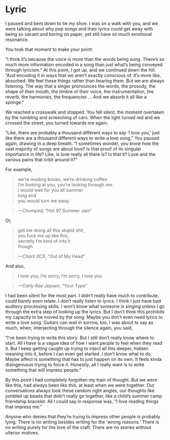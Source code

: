 # Lyric

I paused and bent down to tie my shoe. I was on a walk with you, and we were talking about why pop songs and their lyrics could get away with being so vacant and boring on paper, yet still have so much emotional resonance.

You took that moment to make your point:

“I think it’s because the voice is more than the words being sung. There’s so much more information encoded in a song than just what’s being conveyed through lyricism.” At this point, I got up, and we continued down the hill. “And encoding it in ways that we aren’t exactly conscious of. It’s more like, absorbed. We feel these things rather than hearing them. But we are always listening. The way that a singer pronounces the words, the prosody, the shape of their mouth, the timbre of their voice, the instrumentation, the reverb, the harmonies, the frequencies ... And we absorb it all like a sponge.”

We reached a crosswalk and stopped. You fell silent, the moment overtaken by the rumbling and screeching of cars. When the light turned red and we crossed the street, you turned towards me again.

“Like, there are probably a thousand different ways to say ‘I love you,’ just like there are a thousand different ways to write a love song.” You paused again, drawing in a deep breath. “I sometimes wonder, you know how the vast majority of songs are about love? Is that proof of its singular importance in life? Like, is love really all there is? Is that it? Love and the various pains that orbit around it?”

For example,

> we’re reading books, we’re drinking coffee  
> I’m looking at you, you’re looking through me.  
> I would wait for you all summer  
> long and  
> you would turn me away  

> *—Chumped,* “Hot 97 Summer Jam”

Or,

> got me doing all this stupid shit,  
> you fuck me up like this,  
> secretly I’m kind of into it  
> though

> *—Charli XCX,* “Out of My Head”

And also,

> I love you, I’m sorry, I’m sorry, I love you 

> *—Carly Rae Jepsen,* “Your Type”

I had been silent for the most part. I didn’t really have much to contribute, could barely even relate. I don’t really listen to lyrics. I think I just have bad auditory processing skills. I won’t know what someone is singing unless I go through the extra step of looking up the lyrics. But I don’t think this prohibits my capacity to be moved by the song. Maybe you don’t even need lyrics to write a love song. Guitars can wail in sorrow, too. I was about to say as much, when, interjecting through the silence again, you said,

“I’ve been trying to write this story. But I still don’t really know where to start. All I have is a vague idea of how I want people to feel when they read it. But I keep getting caught up trying to inject all this deeper, hidden meaning into it, before I can even get started. I don’t know what to do. Maybe affect is something that has to just happen on its own. It feels kinda disingenuous trying to force it. Honestly, all I really want is to write something that will impress people.”

By this point I had completely forgotten my train of thought. But we were like this, had always been like this, at least when we were together. Our conversations always took these random right angles, our thoughts like jumbled up beads that didn’t really go together, like a child’s summer camp friendship bracelet. All I could say in response was, “I love reading things that impress me.”

Anyone who denies that they’re trying to impress other people is probably lying. There is no writing besides writing for the ‘wrong reasons.’ There is no writing purely for the love of the craft. There are no stories without ulterior motives.